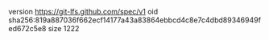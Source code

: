 version https://git-lfs.github.com/spec/v1
oid sha256:819a887036f662ecf14177a43a83864ebbcd4c8e7c4dbd89346949fed672c5e8
size 1222

